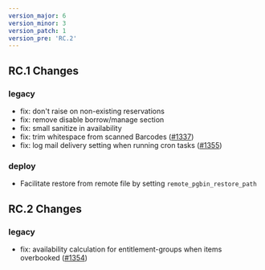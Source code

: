 ```yaml
---
version_major: 6
version_minor: 3
version_patch: 1
version_pre: 'RC.2'
---
```


## RC.1 Changes

### legacy

- fix: don't raise on non-existing reservations
- fix: remove disable borrow/manage section
- fix: small sanitize in availability
- fix: trim whitespace from scanned Barcodes ([#1337](https://github.com/leihs/leihs/pull/1337))
- fix: log mail delivery setting when running cron tasks ([#1355](https://github.com/leihs/leihs/issues/1355))

### deploy

- Facilitate restore from remote file by setting `remote_pgbin_restore_path`

## RC.2 Changes

### legacy

- fix: availability calculation for entitlement-groups when items overbooked ([#1354](https://github.com/leihs/leihs/issues/1354))
